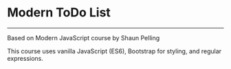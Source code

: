 # Modern ToDo List 
---
Based on Modern JavaScript course by Shaun Pelling

This course uses vanilla JavaScript (ES6), Bootstrap for styling, and regular expressions.
